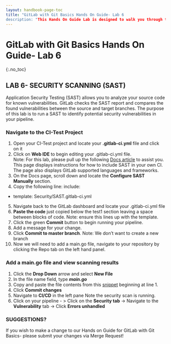 ```yaml
---
layout: handbook-page-toc
title: "GitLab with Git Basics Hands On Guide- Lab 6
description: "This Hands On Guide Lab is designed to walk you through the lab exercises used in the GitLab with Git Basics course."
---
```

# GitLab with Git Basics Hands On Guide- Lab 6
{:.no_toc}

## LAB 6- SECURITY SCANNING (SAST)
Application Security Testing (SAST) allows you to analyze your source code for known vulnerabilities. GitLab checks the SAST report and compares the found vulnerabilities between the source and target branches. The purpose of this lab is to run a SAST to identify potential security vulnerabilities in your pipeline. 
### Navigate to the CI-Test Project  
1. Open your CI-Test project and locate  your **.gitlab-ci.yml** file and click on it 
2. Click on **Web IDE** to begin editing your .gitlab-ci.yml file.  
Note: For this lab, please pull up the following [Docs article](https://docs.gitlab.com/ee/user/application_security/sast/) to assist you. This page displays instructions for how to include SAST in your own CI. The page also displays GitLab supported languages and frameworks.  
3. On the Docs page, scroll down and locate the **Configure SAST Manually** section.  
4. Copy the following line: 
include: 
- template: Security/SAST.gitlab-ci.yml 
5. Navigate back to the GitLab dashboard and locate your .gitlab-ci.yml file 
6. **Paste the code** just copied below the test1 section leaving a space between blocks of code.  Note: ensure this lines up with the template. 
7. Click the green **Commit** button to begin running your pipeline. 
8. Add a message for your change. 
9. Click **Commit to master branch**.  Note: We don’t want to create a new branch 
10. Now we will need to add a main.go file, navigate to your repository by clicking the Repo tab on the left hand panel. 

### Add a main.go file and view scanning results 
1. Click the **Drop Down** arrow and select **New File** 
2. In the file name field, type ***main.go*** 
3. Copy and paste the file contents from this [snippet](https://gitlab-core.us.gitlabdemo.cloud/training-sample-projects/ps-classes/gitlab-with-git-basics/gitlab-flow-demo/-/snippets/2214) beginning at line 1.  
4. Click **Commit changes** 
5. Navigate to **CI/CD** in the left pane  Note the security scan is running. 
6. Click on your pipeline - > Click on the **Security tab** -> Navigate to  the **Vulnerability** tab -> Click **Errors unhandled** 

### SUGGESTIONS?

If you wish to make a change to our Hands on Guide for GitLab with Git Basics- please submit your changes via Merge Request!
